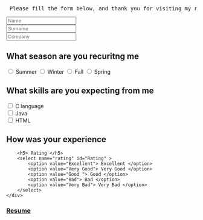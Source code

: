 <html lang="en">
<head>
    <meta charset="UTF-8">
    <title>Gautam Warvatkar</title>
</head>
<body>
<pre> Please fill the form below, and thank you for visiting my resume website</pre>
<div>
<form action="/action.php">
    <input type="text" placeholder="Name" name="details"> <br>
    <input type="text" placeholder="Surname "  name="details">  <br>
    <input type="password" placeholder="Company" name="details"> <br>
    <div>
        <h2> What season are you recuritng me </h2>
        <input type="radio" name="season" value="Summer" id="Summer"> Summer
    <input type="radio" name="season" value="Winter"  id="Winter"> Winter
    <input type="radio" name="season" value="Fall" id="Fall"> Fall
    <input type="radio" name="season" value="Spring" id="Spring"> Spring
    </div>
    <div>
        <h2> What skills are you expecting from me</h2>
        <label id="Reason">
            <input type="checkbox" name="Reason" value="C language" id="C" > C language <br>
            <input type="checkbox" name="Reason" value="Java" id="Java" > Java <br>
            <input type="checkbox" name="Reason" value="HTML" id="HTML" > HTML <br>
        </label>
    </div>
    <div>
        <h2> How was your experience </h2>

        <h5> Rating </h5>
        <select name="rating" id="Rating" >
            <option value="Excellent"> Excellent </option>
            <option value="Very Good"> Very Good </option>
            <option value="Good "> Good </option>
            <option value="Bad"> Bad </option>
            <option value="Very Bad"> Very Bad </option>
        </select>
    </div>
</form>
</div>

<h3><a href="https://gautamwvit7.github.io/gautamwarvatkar.github.io/" target="main"> Resume </a></h3>
</body>
</html>
